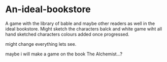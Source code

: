 # An-ideal-bookstore
A game with the library of bable and maybe other readers as well in the ideal bookstore.
Might sketch the characters
balck and white game wiht all hand sketched characters
colours added once progressed.

might change everything lets see.

maybe i will make a game on the book The Alchemist...?
